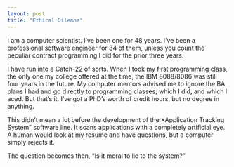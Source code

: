 ```yaml
---
layout: post
title: "Ethical Dilemna"
---
```



I am a computer scientist.  I’ve been one for 48 years.  I’ve been a professional software engineer for 34 of them, unless you count the peculiar contract programming I did for the prior three years.



I have run into a Catch-22 of sorts.  When I took my first programming class, the only one my college offered at the time, the IBM 8088/8086 was still four years in the future.  My computer mentors advised me to ignore the BA plans I had and go directly to programming classes, which I did, and which I aced.  But that’s it.  I’ve got a PhD’s worth of credit hours, but no degree in anything.



This didn’t mean a lot before the development of the *Application Tracking System” software line.   It scans applications with a completely artificial eye.  A human would look at my resume and have questions, but a computer simply rejects it.



The question becomes then, “Is it moral to lie to the system?”
